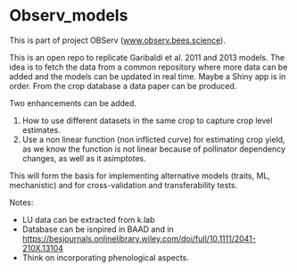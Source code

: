 # Observ_models

This is part of project OBServ (www.observ.bees.science). 

This is an open repo to replicate Garibaldi et al. 2011 and 2013 models. The idea is to fetch the data from a common repository where more data can be added and the models can be updated in real time. Maybe a Shiny app is in order. From the crop database a data paper can be produced. 

Two enhancements can be added. 
1) How to use different datasets in the same crop to capture crop level estimates.
2) Use a non linear function (non inflicted curve) for estimating crop yield, as we know the function is not linear because of pollinator dependency changes, as well as it asimptotes. 

This will form the basis for implementing alternative models (traits, ML, mechanistic) and for cross-validation and transferability tests.

Notes:
- LU data can be extracted from k.lab
- Database can be isnpired in BAAD and in https://besjournals.onlinelibrary.wiley.com/doi/full/10.1111/2041-210X.13104
- Think on incorporating phenological aspects.
